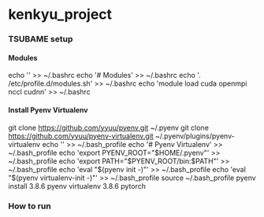 # kenkyu_project
### TSUBAME setup
#### Modules
echo '' >> ~/.bashrc
echo '# Modules' >> ~/.bashrc
echo '. /etc/profile.d/modules.sh' >> ~/.bashrc
echo 'module load cuda openmpi nccl cudnn' >> ~/.bashrc

#### Install Pyenv Virtualenv
git clone https://github.com/yyuu/pyenv.git ~/.pyenv
git clone https://github.com/yyuu/pyenv-virtualenv.git ~/.pyenv/plugins/pyenv-virtualenv
echo '' >> ~/.bash_profile
echo '# Pyenv Virtualenv' >> ~/.bash_profile
echo 'export PYENV_ROOT="$HOME/.pyenv"' >> ~/.bash_profile
echo 'export PATH="$PYENV_ROOT/bin:$PATH"' >> ~/.bash_profile
echo 'eval "$(pyenv init -)"' >> ~/.bash_profile
echo 'eval "$(pyenv virtualenv-init -)"' >> ~/.bash_profile
source ~/.bash_profile
pyenv install 3.8.6
pyenv virtualenv 3.8.6 pytorch

### How to run

